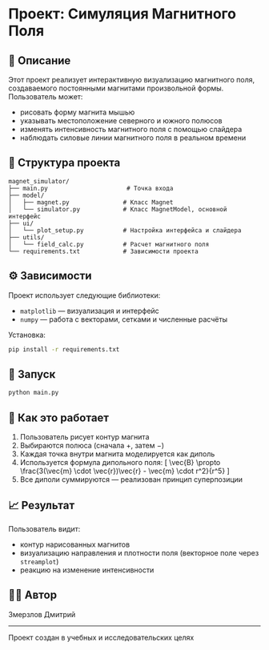 # Проект: Симуляция Магнитного Поля

## 📌 Описание

Этот проект реализует интерактивную визуализацию магнитного поля, создаваемого постоянными магнитами произвольной формы. Пользователь может:
- рисовать форму магнита мышью
- указывать местоположение северного и южного полюсов
- изменять интенсивность магнитного поля с помощью слайдера
- наблюдать силовые линии магнитного поля в реальном времени

## 🧱 Структура проекта

```
magnet_simulator/
├── main.py                      # Точка входа
├── model/
│   ├── magnet.py               # Класс Magnet
│   └── simulator.py            # Класс MagnetModel, основной интерфейс
├── ui/
│   └── plot_setup.py           # Настройка интерфейса и слайдера
├── utils/
│   └── field_calc.py           # Расчет магнитного поля
└── requirements.txt            # Зависимости проекта
```

## ⚙️ Зависимости

Проект использует следующие библиотеки:

- `matplotlib` — визуализация и интерфейс
- `numpy` — работа с векторами, сетками и численные расчёты

Установка:

```bash
pip install -r requirements.txt
```

## 🚀 Запуск

```bash
python main.py
```

## 🧪 Как это работает

1. Пользователь рисует контур магнита
2. Выбираются полюса (сначала +, затем −)
3. Каждая точка внутри магнита моделируется как диполь
4. Используется формула дипольного поля:
   \[
   \vec{B} \propto \frac{3(\vec{m} \cdot \vec{r})\vec{r} - \vec{m} \cdot r^2}{r^5}
   \]
5. Все диполи суммируются — реализован принцип суперпозиции

## 📈 Результат

Пользователь видит:
- контур нарисованных магнитов
- визуализацию направления и плотности поля (векторное поле через `streamplot`)
- реакцию на изменение интенсивности

## 🧑‍💻 Автор

Змерзлов Дмитрий

---

Проект создан в учебных и исследовательских целях
